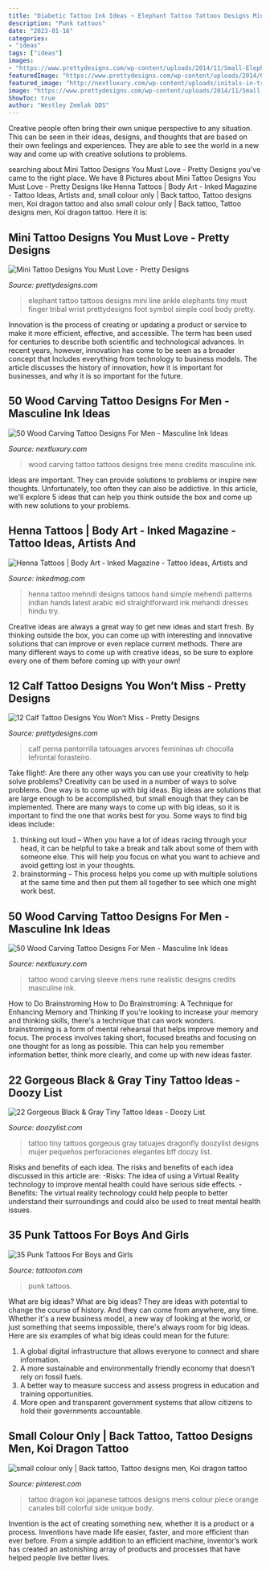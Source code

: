 ```yaml
---
title: "Diabetic Tattoo Ink Ideas ~ Elephant Tattoo Tattoos Designs Mini Line Ankle Elephants Tiny Must Finger Tribal Wrist Prettydesigns Foot Symbol Simple Cool Body Pretty"
description: "Punk tattoos"
date: "2023-01-16"
categories:
- "ideas"
tags: ["ideas"]
images:
- "https://www.prettydesigns.com/wp-content/uploads/2014/11/Small-Elephant-Tattoo.jpg"
featuredImage: "https://www.prettydesigns.com/wp-content/uploads/2014/09/Tree-Tattoo.jpg"
featured_image: "http://nextluxury.com/wp-content/uploads/initals-in-tree-wood-carving-mens-inner-arm-bicep-tattoos.jpg"
image: "https://www.prettydesigns.com/wp-content/uploads/2014/11/Small-Elephant-Tattoo.jpg"
ShowToc: true
author: "Westley Zemlak DDS"
---
```



Creative people often bring their own unique perspective to any situation. This can be seen in their ideas, designs, and thoughts that are based on their own feelings and experiences. They are able to see the world in a new way and come up with creative solutions to problems.

	

		
searching about Mini Tattoo Designs You Must Love - Pretty Designs you've came to the right place. We have 8 Pictures about Mini Tattoo Designs You Must Love - Pretty Designs like Henna Tattoos | Body Art - Inked Magazine - Tattoo Ideas, Artists and, small colour only | Back tattoo, Tattoo designs men, Koi dragon tattoo and also small colour only | Back tattoo, Tattoo designs men, Koi dragon tattoo. Here it is:
		
    
## Mini Tattoo Designs You Must Love - Pretty Designs

<img loading=lazy src="https://www.prettydesigns.com/wp-content/uploads/2014/11/Small-Elephant-Tattoo.jpg" onerror="this.onerror=null;this.src='https://tse3.mm.bing.net/th?id=OIP.0Omv6UN7eWt9qK3uilwu6gHaJ2&amp;pid=15.1';" alt="Mini Tattoo Designs You Must Love - Pretty Designs">

_Source: prettydesigns.com_

>elephant tattoo tattoos designs mini line ankle elephants tiny must finger tribal wrist prettydesigns foot symbol simple cool body pretty. 

	

Innovation is the process of creating or updating a product or service to make it more efficient, effective, and accessible. The term has been used for centuries to describe both scientific and technological advances. In recent years, however, innovation has come to be seen as a broader concept that Includes everything from technology to business models. The article discusses the history of innovation, how it is important for businesses, and why it is so important for the future.

    
## 50 Wood Carving Tattoo Designs For Men - Masculine Ink Ideas

<img loading=lazy src="http://nextluxury.com/wp-content/uploads/initals-in-tree-wood-carving-mens-inner-arm-bicep-tattoos.jpg" onerror="this.onerror=null;this.src='https://tse3.mm.bing.net/th?id=OIP.F0nj1arOToTeBblV17Pd2wHaJQ&amp;pid=15.1';" alt="50 Wood Carving Tattoo Designs For Men - Masculine Ink Ideas">

_Source: nextluxury.com_

>wood carving tattoo tattoos designs tree mens credits masculine ink. 

	

Ideas are important. They can provide solutions to problems or inspire new thoughts. Unfortunately, too often they can also be addictive. In this article, we'll explore 5 ideas that can help you think outside the box and come up with new solutions to your problems.

    
## Henna Tattoos | Body Art - Inked Magazine - Tattoo Ideas, Artists And

<img loading=lazy src="https://www.inkedmag.com/.image/t_share/MTU5MDMxOTgyMzUyMTgwODg1/fc73c1d1bc2f79c617dd7e527d6fc138.jpg" onerror="this.onerror=null;this.src='https://tse1.mm.bing.net/th?id=OIP.AA9BGL2pBe-NU5yusVAkpQHaLJ&amp;pid=15.1';" alt="Henna Tattoos | Body Art - Inked Magazine - Tattoo Ideas, Artists and">

_Source: inkedmag.com_

>henna tattoo mehndi designs tattoos hand simple mehendi patterns indian hands latest arabic eid straightforward ink mehandi dresses hindu try. 

	

Creative ideas are always a great way to get new ideas and start fresh. By thinking outside the box, you can come up with interesting and innovative solutions that can improve or even replace current methods. There are many different ways to come up with creative ideas, so be sure to explore every one of them before coming up with your own!

    
## 12 Calf Tattoo Designs You Won’t Miss - Pretty Designs

<img loading=lazy src="https://www.prettydesigns.com/wp-content/uploads/2014/09/Tree-Tattoo.jpg" onerror="this.onerror=null;this.src='https://tse2.mm.bing.net/th?id=OIP.ceND-kCdpg8SRr2E00RIrgHaKX&amp;pid=15.1';" alt="12 Calf Tattoo Designs You Won’t Miss - Pretty Designs">

_Source: prettydesigns.com_

>calf perna pantorrilla tatouages arvores femininas uh chocolla lefrontal forasteiro. 

	

Take flight!: Are there any other ways you can use your creativity to help solve problems?
Creativity can be used in a number of ways to solve problems. One way is to come up with big ideas. Big ideas are solutions that are large enough to be accomplished, but small enough that they can be implemented. There are many ways to come up with big ideas, so it is important to find the one that works best for you. Some ways to find big ideas include: 
1) thinking out loud – When you have a lot of ideas racing through your head, it can be helpful to take a break and talk about some of them with someone else. This will help you focus on what you want to achieve and avoid getting lost in your thoughts. 
2) brainstorming – This process helps you come up with multiple solutions at the same time and then put them all together to see which one might work best.

    
## 50 Wood Carving Tattoo Designs For Men - Masculine Ink Ideas

<img loading=lazy src="http://nextluxury.com/wp-content/uploads/realistic-rune-wood-carving-mens-knotwork-full-sleeve-tattoo.jpg" onerror="this.onerror=null;this.src='https://tse1.mm.bing.net/th?id=OIP.fGoRFc5DfEVywJtZ92UdVwHaHa&amp;pid=15.1';" alt="50 Wood Carving Tattoo Designs For Men - Masculine Ink Ideas">

_Source: nextluxury.com_

>tattoo wood carving sleeve mens rune realistic designs credits masculine ink. 

	

How to Do Brainstroming
How to Do Brainstroming: A Technique for Enhancing Memory and Thinking
If you're looking to increase your memory and thinking skills, there's a technique that can work wonders. brainstroming is a form of mental rehearsal that helps improve memory and focus. The process involves taking short, focused breaths and focusing on one thought for as long as possible. This can help you remember information better, think more clearly, and come up with new ideas faster.

    
## 22 Gorgeous Black &amp; Gray Tiny Tattoo Ideas - Doozy List

<img loading=lazy src="http://www.doozylist.com/wp-content/uploads/2017/07/Gorgeous-Black-Gray-Tiny-Tattoo-Ideas-19.jpg" onerror="this.onerror=null;this.src='https://tse2.mm.bing.net/th?id=OIP.DEsUoGdxWWe_ttyRIL0HxAHaK-&amp;pid=15.1';" alt="22 Gorgeous Black &amp; Gray Tiny Tattoo Ideas - Doozy List">

_Source: doozylist.com_

>tattoo tiny tattoos gorgeous gray tatuajes dragonfly doozylist designs mujer pequeños perforaciones elegantes bff doozy list. 

	

Risks and benefits of each idea.
The risks and benefits of each idea discussed in this article are: 
-Risks: The idea of using a Virtual Reality technology to improve mental health could have serious side effects.
-Benefits: The virtual reality technology could help people to better understand their surroundings and could also be used to treat mental health issues.

    
## 35 Punk Tattoos For Boys And Girls

<img loading=lazy src="https://tattooton.com/wp-content/uploads/2013/11/punk-tattoos-31.jpg" onerror="this.onerror=null;this.src='https://tse4.mm.bing.net/th?id=OIP.W_t76VptSn0-rhCkhK8_8gHaKd&amp;pid=15.1';" alt="35 Punk Tattoos For Boys and Girls">

_Source: tattooton.com_

>punk tattoos. 

	

What are big ideas?
What are big ideas? They are ideas with potential to change the course of history. And they can come from anywhere, any time. Whether it's a new business model, a new way of looking at the world, or just something that seems impossible, there's always room for big ideas. Here are six examples of what big ideas could mean for the future:
1. A global digital infrastructure that allows everyone to connect and share information.
2. A more sustainable and environmentally friendly economy that doesn't rely on fossil fuels.
3. A better way to measure success and assess progress in education and training opportunities.
4. More open and transparent government systems that allow citizens to hold their governments accountable.

    
## Small Colour Only | Back Tattoo, Tattoo Designs Men, Koi Dragon Tattoo

<img loading=lazy src="https://i.pinimg.com/736x/2b/0d/4b/2b0d4b424f497fb2479884f086564d1f--koi-dragon-tattoo-dragon-tattoo-designs.jpg" onerror="this.onerror=null;this.src='https://tse2.mm.bing.net/th?id=OIP.DVV0kD07tFaLco04zPvw1gHaJ4&amp;pid=15.1';" alt="small colour only | Back tattoo, Tattoo designs men, Koi dragon tattoo">

_Source: pinterest.com_

>tattoo dragon koi japanese tattoos designs mens colour piece orange canales bill colorful side unique body. 

	

Invention is the act of creating something new, whether it is a product or a process. Inventions have made life easier, faster, and more efficient than ever before. From a simple addition to an efficient machine, inventor’s work has created an astonishing array of products and processes that have helped people live better lives.

